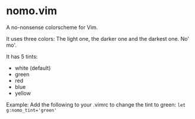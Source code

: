 # nomo.vim
A no-nonsense colorscheme for Vim. 

It uses three colors: The light one, the darker one and the darkest one. No' mo'.

It has 5 tints: 
* white (default)
* green
* red
* blue
* yellow 

Example: Add the following to your .vimrc to change the tint to green:
`let g:nomo_tint='green'`
